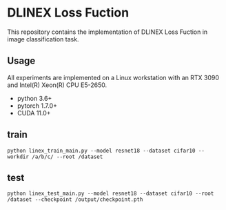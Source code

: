 # DLINEX Loss Fuction
This repository contains the implementation of DLINEX Loss Fuction in image classification task.

## Usage
All experiments are implemented on a Linux workstation with an RTX 3090 and Intel(R) Xeon(R) CPU E5-2650.
- python 3.6+
- pytorch 1.7.0+
- CUDA 11.0+

## train
```
python linex_train_main.py --model resnet18 --dataset cifar10 --workdir /a/b/c/ --root /dataset
```

## test
```
python linex_test_main.py --model resnet18 --dataset cifar10 --root /dataset --checkpoint /output/checkpoint.pth
```
